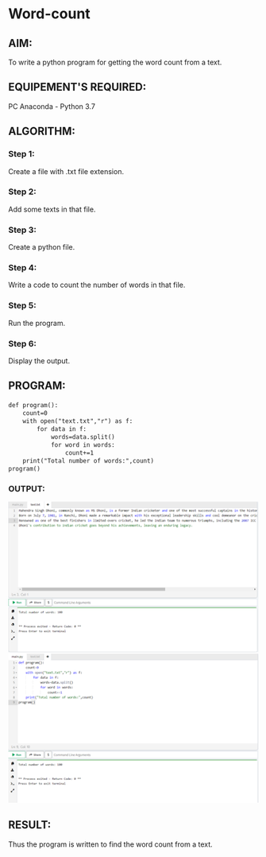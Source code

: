 # Word-count
## AIM:
To write a python program for getting the word count from a text.
## EQUIPEMENT'S REQUIRED: 
PC
Anaconda - Python 3.7
## ALGORITHM: 
### Step 1:
Create a file with .txt file extension.
### Step 2: 
Add some texts in that file. 
### Step 3: 
Create a python file.
### Step 4:  
Write a code to count the number of words in that file.
### Step 5: 
Run the program.
### Step 6: 
Display the output.
## PROGRAM:
```
def program():
    count=0
    with open("text.txt","r") as f:
        for data in f:
            words=data.split()
            for word in words:
                count+=1
    print("Total number of words:",count)
program()
```

### OUTPUT:
![prem](/Screenshot%202023-12-23%20114702.png)
![prem](/Screenshot%202023-12-23%20114633.png)



## RESULT:
Thus the program is written to find the word count from a text.
